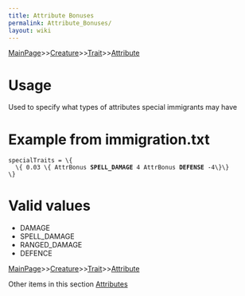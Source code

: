 ```yaml
---
title: Attribute Bonuses
permalink: Attribute_Bonuses/
layout: wiki
---
```


[MainPage](/keeperrl_wiki/ "wikilink")>>[Creature](/keeperrl_wiki/Creature_Guide "wikilink")>>[Trait](/keeperrl_wiki/Trait_Guide "wikilink")>>[Attribute](/keeperrl_wiki/Attribute "wikilink")

Usage
=====

Used to specify what types of attributes special immigrants may have

Example from immigration.txt
============================

`specialTraits = \{`  
`  \{ 0.03 \{ AttrBonus `**`SPELL_DAMAGE`**` 4 AttrBonus `**`DEFENSE`**` -4\}\}`  
`\}`

Valid values
============

-   DAMAGE
-   SPELL\_DAMAGE
-   RANGED\_DAMAGE
-   DEFENCE

[MainPage](/keeperrl_wiki/ "wikilink")>>[Creature](/keeperrl_wiki/Creature_Guide "wikilink")>>[Trait](/keeperrl_wiki/Trait_Guide "wikilink")>>[Attribute](/keeperrl_wiki/Attribute "wikilink")

Other items in this section
    [Attributes](/keeperrl_wiki/Attributes "wikilink")
